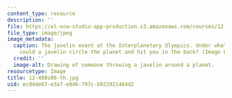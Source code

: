 ```yaml
---
content_type: resource
description: ''
file: https://ol-ocw-studio-app-production.s3.amazonaws.com/courses/12-400-the-solar-system-spring-2006/ec04de67e3a7e846797cb922921464d2_12-400s06-th.jpg
file_type: image/jpeg
image_metadata:
  caption: The javelin event at the Interplanetary Olympics. Under what conditions
    could a javelin circle the planet and hit you in the back? (Image by MIT OpenCourseWare.)
  credit: ''
  image-alt: Drawing of someone throwing a javelin around a planet.
resourcetype: Image
title: 12-400s06-th.jpg
uid: ec04de67-e3a7-e846-797c-b922921464d2
---
```

